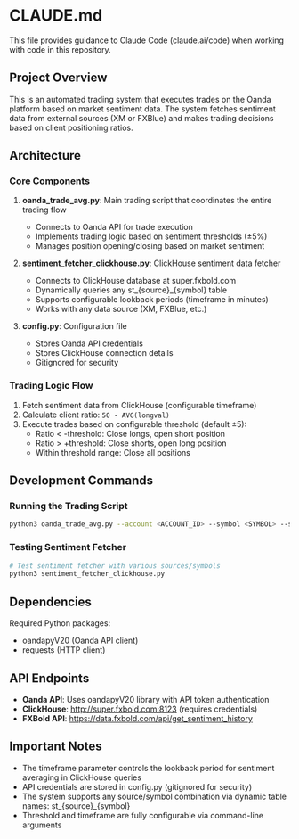 # CLAUDE.md

This file provides guidance to Claude Code (claude.ai/code) when working with code in this repository.

## Project Overview

This is an automated trading system that executes trades on the Oanda platform based on market sentiment data. The system fetches sentiment data from external sources (XM or FXBlue) and makes trading decisions based on client positioning ratios.

## Architecture

### Core Components

1. **oanda_trade_avg.py**: Main trading script that coordinates the entire trading flow
   - Connects to Oanda API for trade execution
   - Implements trading logic based on sentiment thresholds (±5%)
   - Manages position opening/closing based on market sentiment

2. **sentiment_fetcher_clickhouse.py**: ClickHouse sentiment data fetcher
   - Connects to ClickHouse database at super.fxbold.com
   - Dynamically queries any st_{source}_{symbol} table
   - Supports configurable lookback periods (timeframe in minutes)
   - Works with any data source (XM, FXBlue, etc.)

3. **config.py**: Configuration file
   - Stores Oanda API credentials
   - Stores ClickHouse connection details
   - Gitignored for security

### Trading Logic Flow

1. Fetch sentiment data from ClickHouse (configurable timeframe)
2. Calculate client ratio: `50 - AVG(longval)`
3. Execute trades based on configurable threshold (default ±5):
   - Ratio < -threshold: Close longs, open short position
   - Ratio > +threshold: Close shorts, open long position
   - Within threshold range: Close all positions

## Development Commands

### Running the Trading Script
```bash
python3 oanda_trade_avg.py --account <ACCOUNT_ID> --symbol <SYMBOL> --source <xm|fxblue> --timeframe <MINUTES> --units <TRADE_SIZE> [--threshold <VALUE>]
```

### Testing Sentiment Fetcher
```bash
# Test sentiment fetcher with various sources/symbols
python3 sentiment_fetcher_clickhouse.py
```

## Dependencies

Required Python packages:
- oandapyV20 (Oanda API client)
- requests (HTTP client)

## API Endpoints

- **Oanda API**: Uses oandapyV20 library with API token authentication
- **ClickHouse**: http://super.fxbold.com:8123 (requires credentials)
- **FXBold API**: https://data.fxbold.com/api/get_sentiment_history

## Important Notes

- The timeframe parameter controls the lookback period for sentiment averaging in ClickHouse queries
- API credentials are stored in config.py (gitignored for security)
- The system supports any source/symbol combination via dynamic table names: st_{source}_{symbol}
- Threshold and timeframe are fully configurable via command-line arguments